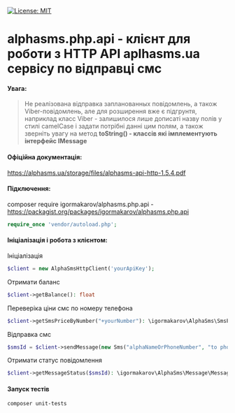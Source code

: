 [![License: MIT](https://img.shields.io/badge/License-MIT-yellow.svg)](https://opensource.org/licenses/MIT)
# alphasms.php.api - клієнт для роботи з HTTP API aplhasms.ua сервісу по відправці смс 

#### Увага:

> Не реалізована відправка запланованных повідомлень, а також Viber-повідомлень, але для розширення вже є підгрунтя, наприклад класс Viber - залишилося лише дописаті назву полів у стилі camelCase і задати потрібні данні цим полям, а також зверніть увагу на метод **toString() - классів які імплементують інтерфейс IMessage**
 
#### Офіційна документація:
https://alphasms.ua/storage/files/alphasms-api-http-1.5.4.pdf

#### Підключення:

composer require igormakarov/alphasms.php.api - https://packagist.org/packages/igormakarov/alphasms.php.api
```php
require_once 'vendor/autoload.php';
```

 #### Ініціалізація і робота з клієнтом:

Ініціалізація
```php
$client = new AlphaSmsHttpClient('yourApiKey');
```
Отримати баланс 
```php
$client->getBalance(): float 
```
Переверіка ціни смс по номеру телефона
```php
$client->getSmsPriceByNumber("+yourNumber"): \igormakarov\AlphaSms\SmsPrice - має інформацію про смс з ціною та валютою
```
Відправка смс
```php
$smsId = $client->sendMessage(new Sms("alphaNameOrPhoneNumber", "to phone", "message text")): int - id смс
```
Отримати статус повідомлення
```php
$client->getMessageStatus($smsId): \igormakarov\AlphaSms\Message\MessageStatus - має інформацію про статус повідомлення код, та дату
```


#### Запуск тестів
```cli
composer unit-tests
```
